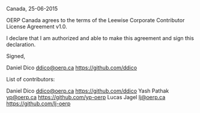 Canada, 25-06-2015

OERP Canada agrees to the terms of the Leewise Corporate Contributor License
Agreement v1.0.

I declare that I am authorized and able to make this agreement and sign this
declaration.

Signed,

Daniel Dico ddico@oerp.ca https://github.com/ddico

List of contributors:

Daniel Dico ddico@oerp.ca https://github.com/ddico
Yash Pathak yp@oerp.ca https://github.com/yp-oerp
Lucas Jagel lj@oerp.ca https://github.com/lj-oerp
